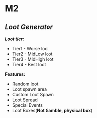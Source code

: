 # **M2** 
## ***Loot Generator***

***Loot tier:***

* Tier1 - Worse loot
* Tier2 - MidLow loot
* Tier3 - MidHigh loot 
* Tier4 - Best loot

**Features:**

* Random loot
* Loot spawn area
* Custom Loot Spawn
* Loot Spread
* Special Events
* Loot Boxes(**Not Gamble, physical box**)
